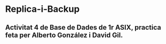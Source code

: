 # Replica-i-Backup

## Activitat 4 de Base de Dades de 1r ASIX, practica feta per Alberto González i David Gil.
